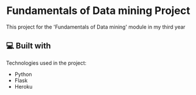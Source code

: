 <h1 align="center" id="title">Fundamentals of Data mining Project</h1>

<p id="description">This project for the 'Fundamentals of Data mining' module in my third year</p>

  
  
<h2>💻 Built with</h2>

Technologies used in the project:

*   Python
*   Flask
*   Heroku
